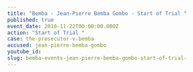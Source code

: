 ```yaml
---
title: "Bemba - Jean-Pierre Bemba Gombo - Start of Trial "
published: true
event_date: 2010-11-22T00:00:00.000Z
action: "Start of Trial "
case: the-prosecutor-v-bemba
accused: jean-pierre-bemba-gombo
youtube_id:
slug: bemba-events-jean-pierre-bemba-gombo-start-of-trial-
---
```

